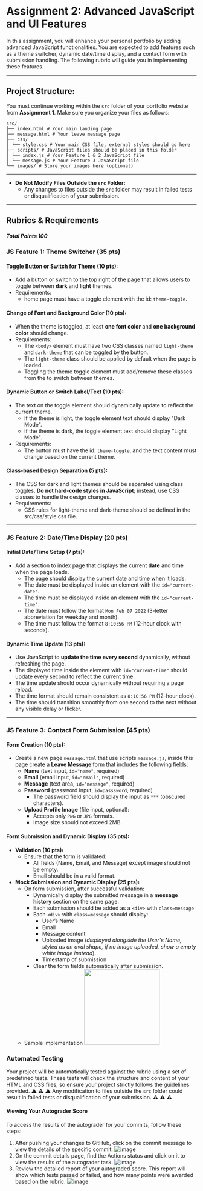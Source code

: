 # Assignment 2: Advanced JavaScript and UI Features

In this assignment, you will enhance your personal portfolio by adding advanced JavaScript functionalities. You are expected to add features such as a theme switcher, dynamic date/time display, and a contact form with submission handling. The following rubric will guide you in implementing these features.

---

## Project Structure:
You must continue working within the `src` folder of your portfolio website from **Assignment 1**. Make sure you organize your files as follows:

```
src/ 
├── index.html # Your main landing page 
├── message.html # Your leave message page
├── css/ 
│ └── style.css # Your main CSS file, external styles should go here 
├── scripts/ # JavaScript files should be placed in this folder 
│ └── index.js # Your Feature 1 & 2 JavaScript file
│ └── message.js # Your Feature 3 JavaScript file
└── images/ # Store your images here (optional)
```

---

- **Do Not Modify Files Outside the `src` Folder:**
    - Any changes to files outside the `src` folder may result in failed tests or disqualification of your submission.

---

## Rubrics & Requirements

##### Total Points 100

### JS Feature 1: Theme Switcher (35 pts)

#### Toggle Button or Switch for Theme (10 pts):
- Add a button or switch to the top right of the page that allows users to toggle between **dark** and **light** themes.
- Requirements:
  - home page must have a toggle element with the id: `theme-toggle`.

#### Change of Font and Background Color (10 pts):
- When the theme is toggled, at least **one font color** and **one background color** should change.
- Requirements:
  - The `<body>` element must have two CSS classes named `light-theme` and `dark-theme` that can be toggled by the button.
  - The `light-theme` class should be applied by default when the page is loaded.
  - Toggling the theme toggle element must add/remove these classes from the <body> to switch between themes.

#### Dynamic Button or Switch Label/Text (10 pts):
- The text on the toggle element should dynamically update to reflect the current theme.
    - If the theme is light, the toggle element text should display "Dark Mode".
    - If the theme is dark, the toggle element text should display "Light Mode".
- Requirements:
  - The button must have the id: `theme-toggle`, and the text content must change based on the current theme.

#### Class-based Design Separation (5 pts):
- The CSS for dark and light themes should be separated using class toggles. **Do not hard-code styles in JavaScript**; instead, use CSS classes to handle the design changes.
- Requirements:
  - CSS rules for light-theme and dark-theme should be defined in the src/css/style.css file.


---
### JS Feature 2: Date/Time Display (20 pts)

#### Initial Date/Time Setup (7 pts):
- Add a section to index page that displays the current **date** and **time** when the page loads.
  - The page should display the current date and time when it loads.
  - The date must be displayed inside an element with the `id="current-date"`.
  - The time must be displayed inside an element with the `id="current-time"`.
  - The date must follow the format `Mon Feb 07 2022` (3-letter abbreviation for weekday and month).
  - The time must follow the format `8:10:56 PM` (12-hour clock with seconds).

#### Dynamic Time Update (13 pts):
- Use JavaScript to **update the time every second** dynamically, without refreshing the page.
- The displayed time inside the element with `id="current-time"` should update every second to reflect the current time.
- The time update should occur dynamically without requiring a page reload.
- The time format should remain consistent as `8:10:56 PM` (12-hour clock).
- The time should transition smoothly from one second to the next without any visible delay or flicker.

---

### JS Feature 3: Contact Form Submission (45 pts)

#### Form Creation (10 pts):
- Create a new page `message.html` that use scripts `message.js`, inside this page create a **Leave Message** form that includes the following fields:
    - **Name** (text input, `id="name"`, required)
    - **Email** (email input, `id="email"`, required)
    - **Message** (text area, `id="message"`, required)
    - **Password** (password input, `id=passsword`, required)
      - The password field should display the input as `***` (obscured characters).
    - **Upload Profile Image** (file input, optional):
      - Accepts only `PNG` or `JPG` formats.
      - Image size should not exceed 2MB.

#### Form Submission and Dynamic Display (35 pts):
- **Validation (10 pts):**
    - Ensure that the form is validated:
        - All fields (Name, Email, and Message) except image should not be empty.
        - Email should be in a valid format.
- **Mock Submission and Dynamic Display (25 pts):**
    - On form submission, after successful validation:
        - Dynamically display the submitted message in a **message history** section on the same page.
        - Each submission should be added as a `<div>` with `class=message`
        - Each `<div>` with `class=message` should display:
            - User’s Name
            - Email
            - Message content
            - Uploaded image (*displayed alongside the User's Name, styled as an oval shape, if no image uploaded, show a empty white image instead*).
            - Timestamp of submission
        - Clear the form fields automatically after submission.
    - Sample implementation
        <img src="./message.png" width="200">


### Automated Testing

Your project will be automatically tested against the rubric using a set of predefined tests. These tests will check the structure and content of your HTML and CSS files, so ensure your project strictly follows the guidelines provided. :warning: :warning: :warning: Any modification to files outside the `src` folder could result in failed tests or disqualification of your submission. :warning: :warning: :warning:

#### Viewing Your Autograder Score

To access the results of the autograder for your commits, follow these steps:

1. After pushing your changes to GitHub, click on the commit message to view the details of the specific commit.
   ![image](readme-img1.png)
2. On the commit details page, find the Actions status and click on it to view the results of the autograder task.
   ![image](readme-img2.png)
3. Review the detailed report of your autograded score. This report will show which tests passed or failed, and how many points were awarded based on the rubric.
   ![image](readme-img3.png)